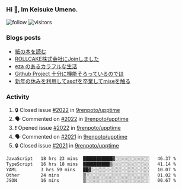 ### Hi 👋, Im Keisuke Umeno.

<!--
**9renpoto/9renpoto** is a ✨ _special_ ✨ repository because its `README.md` (this file) appears on your GitHub profile.

Here are some ideas to get you started:

- 🔭 I’m currently working on ...
- 🌱 I’m currently learning ...
- 👯 I’m looking to collaborate on ...
- 🤔 I’m looking for help with ...
- 💬 Ask me about ...
- 📫 How to reach me: ...
- 😄 Pronouns: ...
- ⚡ Fun fact: ...
-->

![follow](https://img.shields.io/github/followers/9renpoto?label=Follow&style=social)
![visitors](https://komarev.com/ghpvc/?username=9renpoto&label=Profile%20views&color=0e75b6&style=flat)

### Blogs posts

<!-- BLOG-POST-LIST:START -->
- [紙の本を読む](https://9renpoto.win/entry/2024/02/25/reading-papar-book)
- [ROLLCAKE株式会社にJoinしました](https://9renpoto.win/entry/2024/02/11/join)
- [eza のあるカラフルな生活](https://9renpoto.win/entry/2024/02/01/eza)
- [Github Project 十分に機能そろっているのでは](https://9renpoto.win/entry/2024/01/14/gh-projects)
- [新年の休みを利用してasdfを卒業してmiseを触る](https://9renpoto.win/entry/2024/01/07/mise)
<!-- BLOG-POST-LIST:END -->

### Activity

<!--START_SECTION:activity-->
1. 🔒 Closed issue [#2022](https://github.com/9renpoto/upptime/issues/2022) in [9renpoto/upptime](https://github.com/9renpoto/upptime)
2. 🗣 Commented on [#2022](https://github.com/9renpoto/upptime/issues/2022#issuecomment-2030807714) in [9renpoto/upptime](https://github.com/9renpoto/upptime)
3. ❗ Opened issue [#2022](https://github.com/9renpoto/upptime/issues/2022) in [9renpoto/upptime](https://github.com/9renpoto/upptime)
4. 🗣 Commented on [#2021](https://github.com/9renpoto/upptime/issues/2021#issuecomment-2030741926) in [9renpoto/upptime](https://github.com/9renpoto/upptime)
5. 🔒 Closed issue [#2021](https://github.com/9renpoto/upptime/issues/2021) in [9renpoto/upptime](https://github.com/9renpoto/upptime)
<!--END_SECTION:activity-->

<!--START_SECTION:waka-->

```txt
JavaScript   18 hrs 23 mins  ███████████▓░░░░░░░░░░░░░   46.37 %
TypeScript   16 hrs 18 mins  ██████████▒░░░░░░░░░░░░░░   41.14 %
YAML         3 hrs 59 mins   ██▓░░░░░░░░░░░░░░░░░░░░░░   10.07 %
Other        24 mins         ▒░░░░░░░░░░░░░░░░░░░░░░░░   01.02 %
JSON         16 mins         ▒░░░░░░░░░░░░░░░░░░░░░░░░   00.67 %
```

<!--END_SECTION:waka-->
